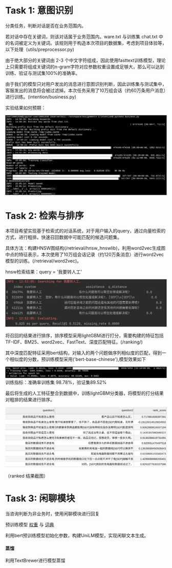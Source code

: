 # Task 1: 意图识别


分类任务，判断对话是否在业务范围内。

若对话中存在关键词，则该对话属于业务范围内。ware.txt 与训练集 chat.txt 中的名词被定义为关键词。该规则用于构造本次项目的数据集，考虑到项目体验等，以下处理（utils/preprocessor.py)

由于绝大部分的关键词由 2-3 个中文字符组成，因此使用fasttext训练模型，理论上只需要将组成关键词的n-gram字符对应参数权重设置成足够大，那么可以达到训练、验证与测试集100%的准确率。

由于我们的模型只对用户发出的消息进行意图识别判断，因此训练集与测试集中，客服发出的消息将会被过滤掉。本次任务采用了10万组会话（约60万条用户消息）进行训练。(intention/business.py)

实验结果如何预期：


![image-20210930150627009](img/README/image-20210930150627009.png)


# Task 2: 检索与排序

本项目希望实现基于检索式的对话系统，对于用户输入的query，通过向量检索的方式，进行粗排。快速召回数据中可能匹配的候选问题集。

具体方法：构建HNSW图结构(/retrieval/hnsw_hnswlib)，利用word2vec生成图中点的特征表示，本次使用了10万组会话记录（约120万条消息）进行word2vec模型的训练。(/retrieval/word2vec)。

hnsw检索结果：query = '我要转人工'

![image-20211002125238402](img/README/image-20211002125238402.png)

将召回的结果进行排序，排序模型采用lightGBM进行打分，需要构建的特征包括TF-IDF、BM25、word2vec、FastText、深度匹配特征。(/ranking/)

其中深度匹配特征采用bert结构，对输入的两个问题做序列相似度的匹配，得到一个相似度的分数，预训练模型采用('bert-base-chinese'),模型效果如下

![image-20211004100813841](img/readme/image-20211004100813841.png)
训练指标：准确率训练集 98.78%，验证集89.52%

最后将生成的人工特征整合到数据中，训练lightGBM分类器，将模型的打分结果对粗排的结果进行排序。

![image-20211007102012496](img/readme/image-20211007102012496.png)

（ranked 结果截图）

# Task 3: 闲聊模块

当咨询判断为非业务时，使用闲聊模块进行回复

预训练模型 [权重](https://s3.amazonaws.com/models.huggingface.co/bert/bert-base-chinese-pytorch_model.bin) 与 [词典](https://s3.amazonaws.com/models.huggingface.co/bert/bert-base-chinese-vocab.txt)

利用bert预训练模型初始化参数，构建UniLM模型，实现闲聊文本生成。

#### 蒸馏

利用TextBrewer进行模型蒸馏

